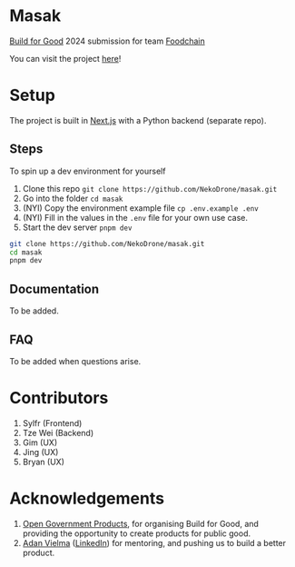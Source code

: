 # Masak

[Build for Good](https://build.gov.sg) 2024 submission for team [Foodchain](https://www.build.gov.sg/foodchain/)

You can visit the project [here](https://masak-foodchain.vercel.app/)!

# Setup

The project is built in [Next.js](https://nextjs.org/) with a Python backend (separate repo).

## Steps

To spin up a dev environment for yourself

1. Clone this repo `git clone https://github.com/NekoDrone/masak.git`
2. Go into the folder `cd masak`
3. (NYI) Copy the environment example file `cp .env.example .env`
4. (NYI) Fill in the values in the `.env` file for your own use case.
5. Start the dev server `pnpm dev`

```bash
git clone https://github.com/NekoDrone/masak.git
cd masak
pnpm dev
```

## Documentation

To be added.

## FAQ

To be added when questions arise.

# Contributors

1. Sylfr (Frontend)
2. Tze Wei (Backend)
3. Gim (UX)
4. Jing (UX)
5. Bryan (UX)

# Acknowledgements

1. [Open Government Products](https://open.gov.sg), for organising Build for Good, and providing the opportunity to create products for public good.
2. [Adan Vielma](https://www.open.gov.sg/people/adan) ([LinkedIn](https://www.linkedin.com/in/adan-vielma/)) for mentoring, and pushing us to build a better product.
